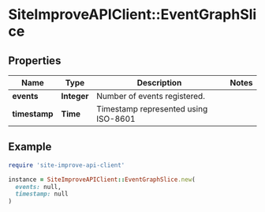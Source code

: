 # SiteImproveAPIClient::EventGraphSlice

## Properties

| Name | Type | Description | Notes |
| ---- | ---- | ----------- | ----- |
| **events** | **Integer** | Number of events registered. |  |
| **timestamp** | **Time** | Timestamp represented using ISO-8601 |  |

## Example

```ruby
require 'site-improve-api-client'

instance = SiteImproveAPIClient::EventGraphSlice.new(
  events: null,
  timestamp: null
)
```


